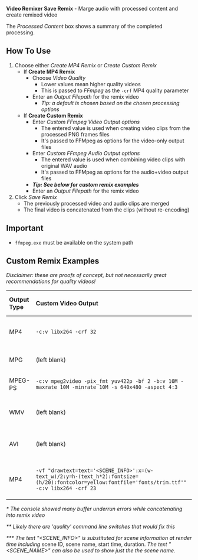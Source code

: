 **Video Remixer Save Remix** - Marge audio with processed content and create remixed video

The _Processed Content_ box shows a summary of the completed processing.

## How To Use
1. Choose either _Create MP4 Remix_ or _Create Custom Remix_
    - If **Create MP4 Remix**
        - Choose _Video Quality_
            - Lower values mean higher quality videos
            - This is passed to _FFmpeg_ as the `-crf` MP4 quality parameter
        - Enter an _Output Filepath_ for the remix video
            - _Tip: a default is chosen based on the chosen processing options_
    - If **Create Custom Remix**
        - Enter _Custom FFmpeg Video Output options_
            - The entered value is used when creating video clips from the processed PNG frames files
            - It's passed to FFMpeg as options for the video-only output files
        - Enter _Custom FFmpeg Audio Output options_
            - The entered value is used when combining video clips with original WAV audio
            - It's passed to FFMpeg as options for the audio+video output files
        - **_Tip: See below for custom remix examples_**
        - Enter an _Output Filepath_ for the remix video
1. Click _Save Remix_
    - The previously processed video and audio clips are merged
    - The final video is concatenated from the clips (without re-encoding)

## Important
- `ffmpeg.exe` must be available on the system path

## Custom Remix Examples
_Disclaimer: these are proofs of concept, but not necessarily great recommendations for quality videos!_

| Output Type | Custom Video Output | Custom Audio Output | Filename | Results |
| :- | :- | :- | :- | :- |
| MP4 | `-c:v libx264 -crf 32` | `-c:a aac` | video.mp4 | Options used for standard MP4 remix output |
| MPG | (left blank) | `-codec: a mp3` | video.mpg | Video with sound played great |
| MPEG-PS | `-c:v mpeg2video -pix_fmt yuv422p -bf 2 -b:v 10M -maxrate 10M -minrate 10M -s 640x480 -aspect 4:3` | `-c:a pcm_s16be -f vob` | video.vob | Video+sound played great (with VLC)* |
| WMV | (left blank) | (left blank) | video.wmv | Video+sound played but was very low quality** |
| AVI | (left blank) | (left blank) | video.avi | Video+sound played but was very low quality** |
| MP4 | `-vf "drawtext=text='<SCENE_INFO>':x=(w-text_w)/2:y=h-(text_h*2):fontsize=(h/20):fontcolor=yellow:fontfile='fonts/trim.ttf'" -c:v libx264 -crf 23` | `-c:a aac` | video.mp4 | Standard MP4 remix video with scene name label*** |

_* The console showed many buffer underrun errors while concatenating into remix video_

_** Likely there are 'quality' command line switches that would fix this_

_*** The text "<SCENE_INFO>" is substituted for scene information at render time including_ scene ID, scene name, start time, duration. _The text "<SCENE_NAME>" can also be used to show just the the scene name._